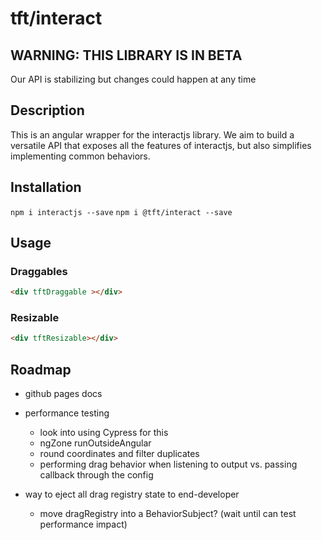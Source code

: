 
# tft/interact

## WARNING: THIS LIBRARY IS IN BETA 
Our API is stabilizing but changes could happen at any time

## Description
This is an angular wrapper for the interactjs library. We aim to build a versatile API that exposes all the features of interactjs, but also simplifies implementing common behaviors.

## Installation

`npm i interactjs --save`
`npm i @tft/interact --save`

## Usage

### Draggables

```html
<div tftDraggable ></div>
```

### Resizable

```html
<div tftResizable></div>
```

## Roadmap
- github pages docs 
- performance testing
  - look into using Cypress for this
  - ngZone runOutsideAngular
  - round coordinates and filter duplicates
  - performing drag behavior when listening to output vs. passing callback through the config

- way to eject all drag registry state to end-developer
  - move dragRegistry into a BehaviorSubject? (wait until can test performance impact)
